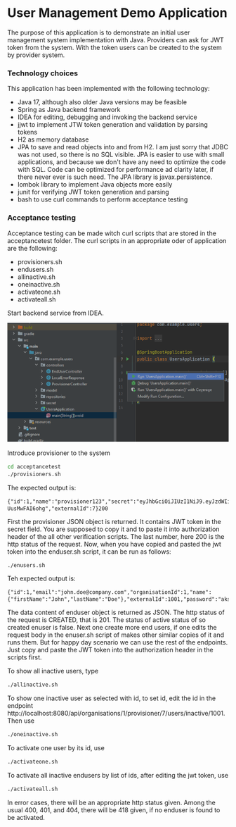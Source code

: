 # User Management Demo Application

The purpose of this application is to demonstrate an initial user management system
implementation with Java. Providers can ask for JWT token from the system.
With the token users can be created to the system by provider system.

### Technology choices
This application has been implemented with the following technology:
- Java 17, although also older Java versions may be feasible
- Spring as Java backend framework
- IDEA for editing, debugging and invoking the backend service
- jjwt to implement JTW token generation and validation by parsing tokens
- H2 as memory database
- JPA to save and read objects into and from H2. I am just sorry that JDBC was not used, so
there is no SQL visible. JPA is easier to use with small applications, and because we don't have any need to optimize the code with SQL.
Code can be optimized for performance ad clarity later, if there never ever is such need.
The JPA library is javax.persistence.
- lombok library to implement Java objects more easily
- junit for verifying JWT token generation and parsing
- bash to use curl commands to perform acceptance testing

### Acceptance testing

Acceptance testing can be made witch curl scripts that are stored in the acceptancetest folder.
The curl scripts in an appropriate oder of application are the following:
- provisioners.sh
- endusers.sh
- allinactive.sh
- oneinactive.sh
- activateone.sh
- activateall.sh

Start backend service from IDEA.

![Invoke backend](images/StartBackendFromIdea.png)

Introduce provisioner to the system

```bash
cd acceptancetest
./provisioners.sh
```
The expected output is:
```text
{"id":1,"name":"provisioner123","secret":"eyJhbGciOiJIUzI1NiJ9.eyJzdWIiOiJzb21ldGhpbmciLCJwcm92SWQiOjcsIm9yZ0lkIjoxLCJpYXQiOjE2ODkyNDkwMjAsImV4cCI6MTY4OTI1NjIyMH0.wFJHGgvQYyQ6zzEyn3uyskYN75y3vK-UusMwFAI6ohg","externalId":7}200
```
First the provisioner JSON object is returned. It contains JWT token in the secret field. You are supposed to 
copy it and to paste it into authorization header of the all other verification scripts. The last number, here 200 is the http status of the request.
Now, when you have copied and pasted the jwt token into the enduser.sh script, it can be run as follows:
```bash
./enusers.sh
```
Teh expected output is:
```text
{"id":1,"email":"john.doe@company.com","organisationId":1,"name":{"firstName":"John","lastName":"Doe"},"externalId":1001,"password":"aksdffdjkg","active":false}201
```
The data content of enduser object is returned as JSON. The http status of the request is CREATED, that is 201. The status of active status of so created enuser is false.
Next one create more end users, if one edits the request body in the enuser.sh script of makes other similar copies of it and runs them.
But for happy day scenario we can use the rest of the endpoints. Just copy and paste the JWT token into the authorization header in the scripts first.

To show all inactive users, type
```bash
./allinactive.sh
```
To show one inactive user as selected with id, to set id, edit the id in the endpoint http://localhost:8080/api/organisations/1/provisioner/7/users/inactive/1001. Then use
```bash
./oneinactive.sh
```
To activate one user by its id, use
```bash
./activateone.sh
```
To activate all inactive endusers by list of ids, after editing the jwt token, use
```bash
./activateall.sh
```
In error cases, there will be an appropriate http status given. Among the usual 400, 401, and 404, there will be 418 given, if no enduser is found to be activated. 